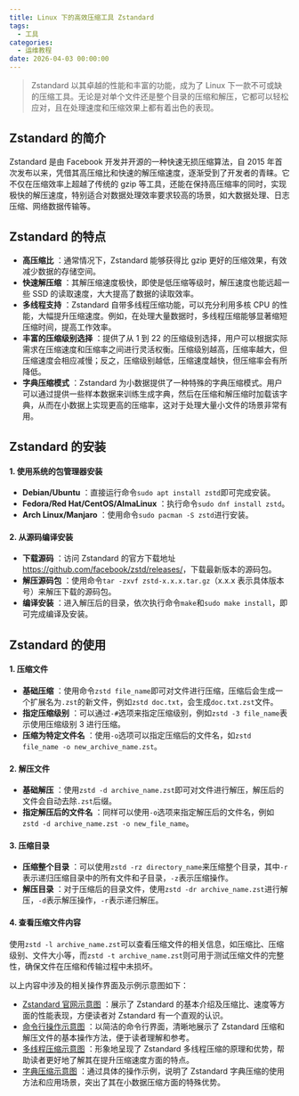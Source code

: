```yaml
---
title: Linux 下的高效压缩工具 Zstandard
tags:
  - 工具
categories:
  - 运维教程
date: 2026-04-03 00:00:00
---
```


> Zstandard 以其卓越的性能和丰富的功能，成为了 Linux 下一款不可或缺的压缩工具。无论是对单个文件还是整个目录的压缩和解压，它都可以轻松应对，且在处理速度和压缩效果上都有着出色的表现。

<!-- more -->

## Zstandard 的简介

Zstandard 是由 Facebook 开发并开源的一种快速无损压缩算法，自 2015 年首次发布以来，凭借其高压缩比和快速的解压缩速度，逐渐受到了开发者的青睐。它不仅在压缩效率上超越了传统的 gzip 等工具，还能在保持高压缩率的同时，实现极快的解压速度，特别适合对数据处理效率要求较高的场景，如大数据处理、日志压缩、网络数据传输等。

## Zstandard 的特点

  * **高压缩比** ：通常情况下，Zstandard 能够获得比 gzip 更好的压缩效果，有效减少数据的存储空间。
  * **快速解压缩** ：其解压缩速度极快，即使是低压缩等级时，解压速度也能远超一些 SSD 的读取速度，大大提高了数据的读取效率。
  * **多线程支持** ：Zstandard 自带多线程压缩功能，可以充分利用多核 CPU 的性能，大幅提升压缩速度。例如，在处理大量数据时，多线程压缩能够显著缩短压缩时间，提高工作效率。
  * **丰富的压缩级别选择** ：提供了从 1 到 22 的压缩级别选择，用户可以根据实际需求在压缩速度和压缩率之间进行灵活权衡。压缩级别越高，压缩率越大，但压缩速度会相应减慢；反之，压缩级别越低，压缩速度越快，但压缩率会有所降低。
  * **字典压缩模式** ：Zstandard 为小数据提供了一种特殊的字典压缩模式。用户可以通过提供一些样本数据来训练生成字典，然后在压缩和解压缩时加载该字典，从而在小数据上实现更高的压缩率，这对于处理大量小文件的场景非常有用。

## Zstandard 的安装

#### 1. 使用系统的包管理器安装

  * **Debian/Ubuntu** ：直接运行命令`sudo apt install zstd`即可完成安装。
  * **Fedora/Red Hat/CentOS/AlmaLinux** ：执行命令`sudo dnf install zstd`。
  * **Arch Linux/Manjaro** ：使用命令`sudo pacman -S zstd`进行安装。

#### 2. 从源码编译安装

  * **下载源码** ：访问 Zstandard 的官方下载地址<https://github.com/facebook/zstd/releases/>，下载最新版本的源码包。
  * **解压源码包** ：使用命令`tar -zxvf zstd-x.x.x.tar.gz`（x.x.x 表示具体版本号）来解压下载的源码包。
  * **编译安装** ：进入解压后的目录，依次执行命令`make`和`sudo make install`，即可完成编译及安装。

## Zstandard 的使用

#### 1. 压缩文件

  * **基础压缩** ：使用命令`zstd file_name`即可对文件进行压缩，压缩后会生成一个扩展名为`.zst`的新文件，例如`zstd doc.txt`，会生成`doc.txt.zst`文件。
  * **指定压缩级别** ：可以通过`-#`选项来指定压缩级别，例如`zstd -3 file_name`表示使用压缩级别 3 进行压缩。
  * **压缩为特定文件名** ：使用`-o`选项可以指定压缩后的文件名，如`zstd file_name -o new_archive_name.zst`。

#### 2. 解压文件

  * **基础解压** ：使用`zstd -d archive_name.zst`即可对文件进行解压，解压后的文件会自动去除`.zst`后缀。
  * **指定解压后的文件名** ：同样可以使用`-o`选项来指定解压后的文件名，例如`zstd -d archive_name.zst -o new_file_name`。

#### 3. 压缩目录

  * **压缩整个目录** ：可以使用`zstd -rz directory_name`来压缩整个目录，其中`-r`表示递归压缩目录中的所有文件和子目录，`-z`表示压缩操作。
  * **解压目录** ：对于压缩后的目录文件，使用`zstd -dr archive_name.zst`进行解压，`-d`表示解压操作，`-r`表示递归解压。

#### 4. 查看压缩文件内容

使用`zstd -l archive_name.zst`可以查看压缩文件的相关信息，如压缩比、压缩级别、文件大小等，而`zstd -t archive_name.zst`则可用于测试压缩文件的完整性，确保文件在压缩和传输过程中未损坏。

以上内容中涉及的相关操作界面及示例示意图如下：

  * [Zstandard 官网示意图](https://cloud.tencent.com/developer/image/2316062) ：展示了 Zstandard 的基本介绍及压缩比、速度等方面的性能表现，方便读者对 Zstandard 有一个直观的认识。
  * [命令行操作示意图](https://cloud.tencent.com/developer/image/2316063) ：以简洁的命令行界面，清晰地展示了 Zstandard 压缩和解压文件的基本操作方法，便于读者理解和参考。
  * [多线程压缩示意图](https://cloud.tencent.com/developer/image/2317636) ：形象地呈现了 Zstandard 多线程压缩的原理和优势，帮助读者更好地了解其在提升压缩速度方面的特点。
  * [字典压缩示意图](https://cloud.tencent.com/developer/image/2317637) ：通过具体的操作示例，说明了 Zstandard 字典压缩的使用方法和应用场景，突出了其在小数据压缩方面的特殊优势。